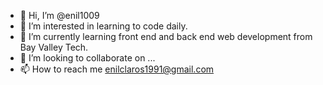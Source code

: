 - 👋 Hi, I’m @enil1009
- 👀 I’m interested in learning to code daily.
- 🌱 I’m currently learning front end and back end web development from Bay Valley Tech.
- 💞️ I’m looking to collaborate on ...
- 📫 How to reach me enilclaros1991@gmail.com

<!---
enil1009/enil1009 is a ✨ special ✨ repository because its `README.md` (this file) appears on your GitHub profile.
You can click the Preview link to take a look at your changes.
--->
